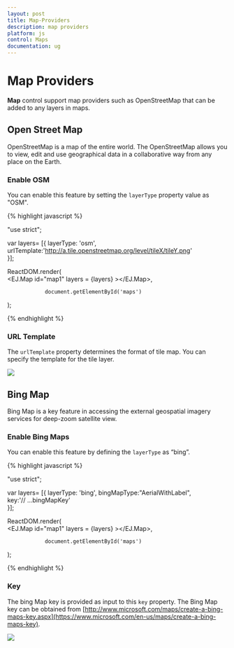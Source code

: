 ```yaml
---
layout: post
title: Map-Providers
description: map providers
platform: js
control: Maps
documentation: ug
---
```


# Map Providers

**Map** control support map providers such as OpenStreetMap that can be added to any layers in maps.

## Open Street Map

OpenStreetMap is a map of the entire world. The OpenStreetMap allows you to view, edit and use geographical data in a collaborative way from any place on the Earth.

### Enable OSM

You can enable this feature by setting the `layerType` property value as "OSM".

{% highlight javascript %}

"use strict";

 var layers= [{
                layerType: 'osm',
                urlTemplate:'http://a.tile.openstreetmap.org/level/tileX/tileY.png'              
}]; 
            
        
 
ReactDOM.render(                  
                <EJ.Map id="map1" layers = {layers} ></EJ.Map>,
                    
                document.getElementById('maps')
);


{% endhighlight %}

### URL Template

The `urlTemplate` property determines the format of tile map. You can specify the template for the tile layer. 

![](/js/Maps/Map-Providers_images/Map-Providers_img1.png)

## Bing Map

Bing Map is a key feature in accessing the external geospatial imagery services for deep-zoom satellite view. 

### Enable Bing Maps

You can enable this feature by defining the `layerType` as “bing”.

{% highlight javascript %}

"use strict";

 var layers= [{
                layerType: 'bing',
                bingMapType:"AerialWithLabel",   
                key:'// …bingMapKey'             
}]; 
            
        
 
ReactDOM.render(                  
                <EJ.Map id="map1" layers = {layers} ></EJ.Map>,
                    
                document.getElementById('maps')
);



{% endhighlight %}

### Key

The bing Map key is provided as input to this `key` property. The Bing Map key can be obtained from [http://www.microsoft.com/maps/create-a-bing-maps-key.aspx](https://www.microsoft.com/en-us/maps/create-a-bing-maps-key).

![](/js/Maps/Map-Providers_images/Map-Providers_img2.png)

